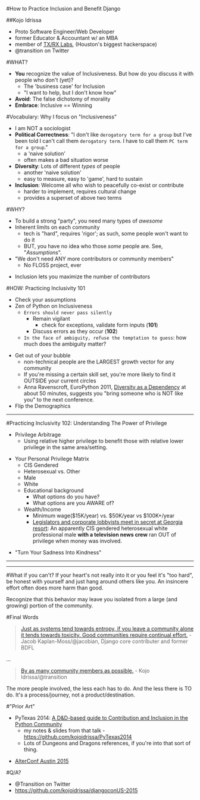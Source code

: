 #How to Practice Inclusion and Benefit Django

##Kojo Idrissa
-  Proto Software Engineer/Web Developer
-  former Educator & Accountant w/ an MBA
-  member of [TX/RX Labs](https://txrxlabs.org/), (Houston's biggest hackerspace)
-  @transition on Twitter


#WHAT?
-  **You** recognize the value of Inclusiveness. But how do you discuss it with people who don't (yet)?
    +  The 'business case' for Inclusion
    +  "I want to help, but I don't know how"
-  **Avoid**: The false dichotomy of morality
-  **Embrace**: Inclusive == Winning


#Vocabulary: Why I focus on "Inclusiveness" 
-  I am NOT a sociologist
-  **Political Correctness**: "I don't like `derogatory term for a group` but I've been told I can't call them `derogatory term`. I have to call them `PC term for a group`."
    +  a 'naive solution'
    +  often makes a bad situation worse
-  **Diversity**: Lots of different *types* of people
    +  another 'naive solution'
    +  easy to measure, easy to 'game', hard to sustain
-  **Inclusion**: Welcome all who wish to peacefully co-exist or contribute
    +  harder to implement, requires cultural change
    +  provides a superset of above two terms

#WHY?
-  To build a strong "party", you need many types of *awesome*
-  Inherent limits on each community
    +  tech is "hard", requires 'rigor'; as such, some people won't want to do it
    *  BUT, you have no idea who those *some* people are. See, "*Assumptions*".
-  "We don't need ANY more contributors or community members"
    *  No FLOSS project, ever
+  Inclusion lets you maximize the number of contributors

#HOW: Practicing Inclusivity 101
-  Check your assumptions
-  Zen of Python on Inclusiveness
    +  `Errors should never pass silently`
        +  Remain vigilant
            +  check for exceptions, validate form inputs (**101**)
        +  Discuss errors as they occur (**102**)
    +  `In the face of ambiguity, refuse the temptation to guess`: how much does the ambiguity matter?
+  Get out of your bubble
    +  non-technical people are the LARGEST growth vector for any community
    +  If you're missing a certain skill set, you're more likely to find it OUTSIDE your current circles
    -  Anna Ravenscroft, EuroPython 2011, [Diversity as a Dependency](https://www.youtube.com/watch?v=PLYI46Ou-wI) at about 50 minutes, suggests you "bring someone who is NOT like you" to the next conference.
+  Flip the Demographics

---

#Practicing Inclusivity 102: Understanding The Power of Privilege
+  Privilege Arbitrage
    *  Using relative higher privilege to benefit those with relative lower privilege in the same area/setting.
*  Your Personal Privilege Matrix
    -  CIS  Gendered
    -  Heterosexual vs. Other
    -  Male
    -  White
    -  Educational background
        +  What options do you have?
        +  What options are you AWARE of?
    -  Wealth/Income
        +  Minimum wage($15K/year) vs. $50K/year vs $100K+/year 
        +  [Legislators and corporate lobbyists meet in secret at Georgia resort](http://www.11alive.com/story/news/local/investigations/2015/05/21/investigators-legislators-and-corporate-lobbyists-meet-in-secret-at-georgia-resort/27695105/): An apparently CIS gendered heterosexual white professional male **with a television news crew** ran OUT of privilege when money was involved.
+  "Turn Your Sadness Into Kindness"

---

<!-- #Do's & Don'ts

##Do: Be empathetic

##Do: Continue learning on your own

##Don't: Focus primarily on "legal compliance"

##Don't: Be afraid to be "wrong"
 -->

---

#What if you can't?
If your heart's not really into it or you feel it's "too hard", be honest with yourself and just hang around others like you. An insincere effort often does more harm than good. 

Recognize that this behavior may leave you isolated from a large (and growing) portion of the community.

#Final Words

>[Just as systems tend towards entropy, if you leave a community alone it tends towards toxicity. Good communities require continual effort.](https://twitter.com/jacobian/status/514104755660914688) - Jacob Kaplan-Moss/@jacobian, Django core contributer and former BDFL

...
>[By as many community members as possible.](https://twitter.com/Transition/status/600510473516163073) - Kojo Idrissa/@transition

The more people involved, the less each has to do. And the less there is TO do. It's a process/journey, not a product/destination.


#"Prior Art"
-  PyTexas 2014: [A D&D-based guide to Contribution and Inclusion in the Python Community](https://www.youtube.com/watch?v=Xpd9ms2v3Yc)
    +  my notes & slides from that talk - https://github.com/kojoidrissa/PyTexas2014
    -  Lots of Dungeons and Dragons references, if you're into that sort of thing.
*  [AlterConf Austin 2015](http://www.alterconf.com/speakers/kojo-idrissa)

#Q/A?
-  @Transition on Twitter
-  https://github.com/kojoidrissa/djangoconUS-2015

